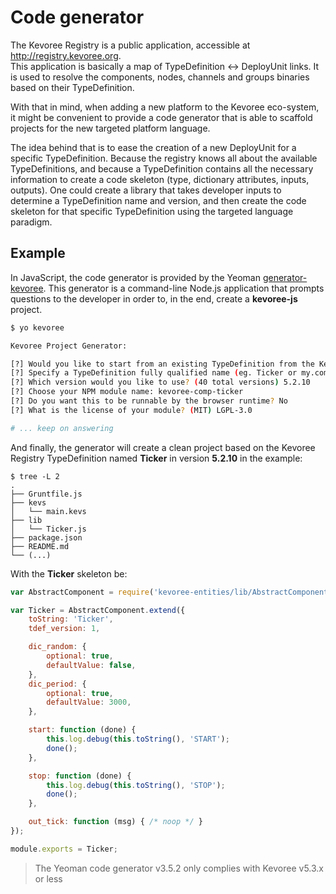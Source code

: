 # Code generator

The Kevoree Registry is a public application, accessible at http://registry.kevoree.org.  
This application is basically a map of TypeDefinition <-> DeployUnit links. It is used to resolve
the components, nodes, channels and groups binaries based on their TypeDefinition.  

With that in mind, when adding a new platform to the Kevoree eco-system, it might be convenient to
provide a code generator that is able to scaffold projects for the new targeted platform language.  

The idea behind that is to ease the creation of a new DeployUnit for a specific TypeDefinition.
Because the registry knows all about the available TypeDefinitions, and because a TypeDefinition
contains all the necessary information to create a code skeleton (type, dictionary attributes, inputs, outputs).
One could create a library that takes developer inputs to determine a TypeDefinition name and version, and then
create the code skeleton for that specific TypeDefinition using the targeted language paradigm.

## Example
In JavaScript, the code generator is provided by the Yeoman [generator-kevoree](https://github.com/kevoree/generator-kevoree).
This generator is a command-line Node.js application that prompts questions to
the developer in order to, in the end, create a **kevoree-js** project.

```sh
$ yo kevoree

Kevoree Project Generator:

[?] Would you like to start from an existing TypeDefinition from the Kevoree Registry? Yes
[?] Specify a TypeDefinition fully qualified name (eg. Ticker or my.company.MyType) org.kevoree.library.Ticker
[?] Which version would you like to use? (40 total versions) 5.2.10
[?] Choose your NPM module name: kevoree-comp-ticker
[?] Do you want this to be runnable by the browser runtime? No
[?] What is the license of your module? (MIT) LGPL-3.0

# ... keep on answering
```

And finally, the generator will create a clean project based on the Kevoree Registry TypeDefinition named **Ticker** in version **5.2.10** in the example:

```
$ tree -L 2
.
├── Gruntfile.js
├── kevs
│   └── main.kevs
├── lib
│   └── Ticker.js
├── package.json
├── README.md
└── (...)
```

With the **Ticker** skeleton be:

```js
var AbstractComponent = require('kevoree-entities/lib/AbstractComponent');

var Ticker = AbstractComponent.extend({
	toString: 'Ticker',
	tdef_version: 1,

	dic_random: {
		optional: true,
		defaultValue: false,
	},
	dic_period: {
		optional: true,
		defaultValue: 3000,
	},

	start: function (done) {
		this.log.debug(this.toString(), 'START');
		done();
	},

	stop: function (done) {
		this.log.debug(this.toString(), 'STOP');
		done();
	},

	out_tick: function (msg) { /* noop */ }
});

module.exports = Ticker;
```

> The Yeoman code generator v3.5.2 only complies with Kevoree v5.3.x or less
